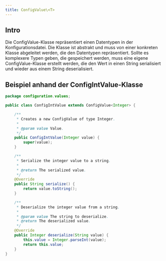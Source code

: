 ```yaml
---
title: ConfigValue\<T>
---
```


## Intro
Die ConfigValue-Klasse repräsentiert einen Datentypen in der Konfigurationsdatei. Die Klasse ist abstrakt und muss von einer konkreten Klasse abgeleitet werden, die den Datentypen repräsentiert.
Sollte es komplexere Typen geben, die gespeichert werden, muss eine eigene ConfigValue-Klasse erstellt werden, die den Wert in einen String serialisiert und wieder aus einem String deserialisiert.

## Beispiel anhand der ConfigIntValue-Klasse

```java
package configuration.values;

public class ConfigIntValue extends ConfigValue<Integer> {

    /**
     * Creates a new ConfigValue of type Integer.
     *
     * @param value Value.
     */
    public ConfigIntValue(Integer value) {
        super(value);
    }

    /**
     * Serialize the integer value to a string.
     *
     * @return The serialized value.
     */
    @Override
    public String serialize() {
        return value.toString();
    }

    /**
     * Deserialize the integer value from a string.
     *
     * @param value The string to deserialize.
     * @return The deserialized value.
     */
    @Override
    public Integer deserialize(String value) {
        this.value = Integer.parseInt(value);
        return this.value;
    }
}
```
